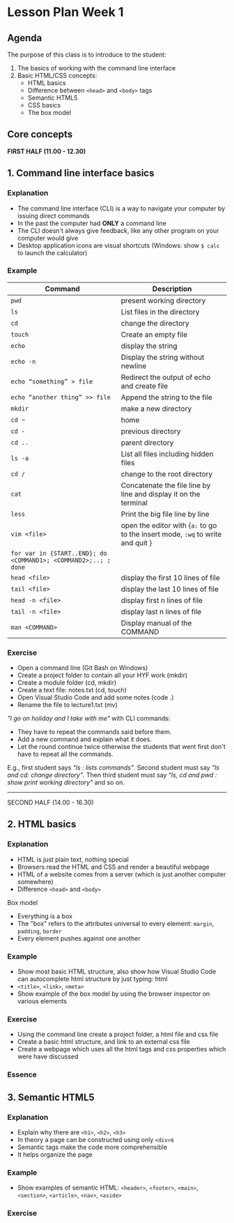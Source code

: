 # Lesson Plan Week 1

## Agenda

The purpose of this class is to introduce to the student:

1. The basics of working with the command line interface
2. Basic HTML/CSS concepts:
   - HTML basics
   - Difference between `<head>` and `<body>` tags
   - Semantic HTML5
   - CSS basics
   - The box model

## Core concepts

**FIRST HALF (11.00 - 12.30)**

## 1. Command line interface basics

### Explanation

- The command line interface (CLI) is a way to navigate your computer by issuing direct commands
- In the past the computer had **ONLY** a command line
- The CLI doesn't always give feedback, like any other program on your computer would give
- Desktop application icons are visual shortcuts (Windows: show `$ calc` to launch the calculator)

### Example

| Command                                                         | Description                                                                                |
| --------------------------------------------------------------- | ------------------------------------------------------------------------------------------ |
| `pwd`                                                           | present working directory                                                                  |
| `ls`                                                            | List files in the directory                                                                |
| `cd`                                                            | change the directory                                                                       |
| `touch`                                                         | Create an empty file                                                                       |
| `echo`                                                          | display the string                                                                         |
| `echo -n`                                                       | Display the string without newline                                                         |
| `echo “something” > file`                                       | Redirect the output of echo and create file                                                |
| `echo “another thing” >> file`                                  | Append the string to the file                                                              |
| `mkdir`                                                         | make a new directory                                                                       |
| `cd ~`                                                          | home                                                                                       |
| `cd -`                                                          | previous directory                                                                         |
| `cd ..`                                                         | parent directory                                                                           |
| `ls -a`                                                         | List all files including hidden files                                                      |
| `cd /`                                                          | change to the root directory                                                               |
| `cat`                                                           | Concatenate the file line by line and display it on the terminal                           |
| `less`                                                          | Print the big file line by line                                                            |
| `vim <file>`                                                    | open the editor with <file> {`a:` to go to the insert mode, <ESC>`:wq` to write and quit } |
| `for var in {START..END}; do <COMMAND1>; <COMMAND2>;..; ; done` |                                                                                            |
| `head <file>`                                                   | display the first 10 lines of file                                                         |
| `tail <file>`                                                   | display the last 10 lines of file                                                          |
| `head -n <file>`                                                | display first n lines of file                                                              |
| `tail -n <file>`                                                | display last n lines of file                                                               |
| `man <COMMAND>`                                                 | Display manual of the COMMAND                                                              |

### Exercise

- Open a command line (Git Bash on Windows)
- Create a project folder to contain all your HYF work (mkdir)
- Create a module folder (cd, mkdir)
- Create a text file: notes.txt (cd, touch)
- Open Visual Studio Code and add some notes (code .)
- Rename the file to lecture1.txt (mv)

_"I go on holiday and I take with me"_ with CLI commands:

- They have to repeat the commands said before them.
- Add a new command and explain what it does.
- Let the round continue twice otherwise the students that went first don't have to repeat all the commands.

E.g., first student says _"ls : lists commands"_. Second student must say _"ls and cd: change directory"_. Then third student must say _"ls, cd and pwd : show print working directory"_ and so on.

---

SECOND HALF (14.00 - 16.30)

## 2. HTML basics

### Explanation

- HTML is just plain text, nothing special
- Browsers read the HTML and CSS and render a beautiful webpage
- HTML of a website comes from a server (which is just another computer somewhere)
- Difference `<head>` and `<body>`

Box model

- Everything is a box
- The "box" refers to the attributes universal to every element: `margin`, `padding`, `border`
- Every element pushes against one another

### Example

- Show most basic HTML structure, also show how Visual Studio Code can autocomplete html structure by just typing: html
- `<title>`, `<link>`, `<meta>`
- Show example of the box model by using the browser inspector on various elements

### Exercise

- Using the command line create a project folder, a html file and css file
- Create a basic html structure, and link to an external css file
- Create a webpage which uses all the html tags and css properties which were have discussed

### Essence

## 3. Semantic HTML5

### Explanation

- Explain why there are `<h1>`, `<h2>`, `<h3>`
- In theory a page can be constructed using only `<div>`s
- Semantic tags make the code more comprehensible
- It helps organize the page

### Example

- Show examples of semantic HTML: `<header>`, `<footer>`, `<main>`, `<section>`, `<article>`, `<nav>`, `<aside>`

### Exercise

<!-- TODO: ADD EXERCISE -->